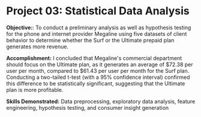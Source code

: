 # Project 03: Statistical Data Analysis
 
**Objective:**: To conduct a preliminary analysis as well as hypothesis testing for the phone and internet provider Megaline using five datasets of client behavior to determine whether the Surf or the Ultimate prepaid plan generates more revenue.

**Accomplishment:** I concluded that Megaline's commercial department should focus on the Ultimate plan, as it generates an average of $72.38 per user per month, compared to $61.43 per user per month for the Surf plan. Conducting a two-tailed t-test (with a 95% confidence interval) confirmed this difference to be statistically significant, suggesting that the Ultimate plan is more profitable.

**Skills Demonstrated:** Data preprocessing, exploratory data analysis, feature engineering, hypothesis testing, and consumer insight generation

